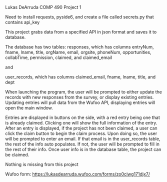 Lukas DeArruda 
COMP 490 Project 1

Need to install requests, pyside6, and create a file called secrets.py that 
contains api_key

This project grabs data from a specified API in json format and saves it to database. 

The database has two tables:
responses, which has columns entryNum, fname, lname, title, orgName, email, orgsite, phoneNum, opportunities, collabTime, permission, claimed, and claimed_email

and

user_records, which has columns claimed_email, fname, lname, title, and dept

When launching the program, the user will be prompted to either update the records with new responses from the survey, or display existing entries. Updating entries will pull data from the Wufoo API, displaying entries will open the main window.

Entries are displayed in buttons on the side, with a red entry being one that is already claimed. Clicking one will show the full information of the entry. After an entry is displayed, if the project has not been claimed, a user can click the claim button to begin the claim process. Upon doing so, the user will be prompted to enter an email. If that email is in the user_records table, the rest of the info auto populates. If not, the user will be prompted to fill in the rest of their info. Once user info is in the database table, the project can be claimed.

Nothing is missing from this project

Wufoo form: https://lukasdearruda.wufoo.com/forms/zo0ciwg171djx7/

